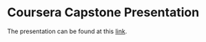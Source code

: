 # Coursera Capstone Presentation
The presentation can be found at this [link](https://docs.google.com/presentation/d/1ZnLst6ej4zGCYzPoz-dD_PESmuZyg-MOEQGxn0F39s8/edit?usp=sharing).
